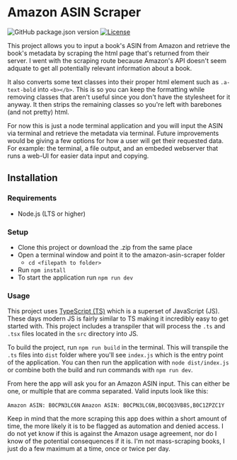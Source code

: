 # Amazon ASIN Scraper

![GitHub package.json version](https://img.shields.io/github/package-json/v/nullgato/amazon-asin-scraper?color=blue)
[![License](https://img.shields.io/badge/License-MIT-blue)](#license)

This project allows you to input a book's ASIN from Amazon and retrieve the book's metadata by scraping the html page that's returned from their server. I went with the scraping route because Amazon's API doesn't seem adquate to get all potentially relevant information about a book.

It also converts some text classes into their proper html element such as `.a-text-bold` into `<b></b>`. This is so you can keep the formatting while removing classes that aren't useful since you don't have the stylesheet for it anyway. It then strips the remaining classes so you're left with barebones (and not pretty) html.

For now this is just a node terminal application and you will input the ASIN via terminal and retrieve the metadata via terminal. Future improvements would be giving a few options for how a user will get their requested data. For example: the terminal, a file output, and an embeded webserver that runs a web-UI for easier data input and copying.

## Installation

### Requirements

-   Node.js (LTS or higher)

### Setup

-   Clone this project or download the .zip from the same place
-   Open a terminal window and point it to the amazon-asin-scraper folder
    -   `cd <filepath to folder>`
-   Run `npm install`
-   To start the application run `npm run dev`

### Usage

This project uses [TypeScript (TS)](https://www.typescriptlang.org/) which is a superset of JavaScript (JS). These days modern JS is fairly similar to TS making it incredibly easy to get started with. This project includes a transpiler that will process the `.ts` and `.tsx` files located in the `src` directory into JS.

To build the project, run `npm run build` in the terminal. This will transpile the `.ts` files into `dist` folder where you'll see `index.js` which is the entry point of the application. You can then run the application with `node dist/index.js` or combine both the build and run commands with `npm run dev`.

From here the app will ask you for an Amazon ASIN input. This can either be one, or multiple that are comma separated. Valid inputs look like this:

`Amazon ASIN: B0CPN3LC6N`
`Amazon ASIN: B0CPN3LC6N,B0CQQ3VB8S,B0C1ZPZC1Y`

Keep in mind that the more scraping this app does within a short amount of time, the more likely it is to be flagged as automation and denied access. I do not yet know if this is against the Amazon usage agreement, nor do I know of the potential consequences if it is. I'm not mass-scraping books, I just do a few maximum at a time, once or twice per day.
